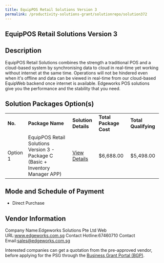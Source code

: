 ```yaml
---
title: EquipPOS Retail Solutions Version 3
permalink: /productivity-solutions-grant/solutionrepo/solution372
---
```


## EquipPOS Retail Solutions Version 3

## Description

EquipPOS Retail Solutions combines the strength a traditional POS and a cloud-based system by synchronising data to cloud in real-time yet working without internet at the same time. Operations will not be hindered even when it's offline and  data can be viewed in real-time from our cloud-based EquipWeb backend once internet is available. Edgeworks POS solutions give you the performance and the stability that you need.

## Solution Packages Option(s)

<table>
<tr>
<td><b>No.</b></td>
<td><b>Package Name</b></td>
<td><b>Solution Details</b></td>
<td><b>Total Package Cost</b></td>
<td><b>Total Qualifying</b></td>
</tr>
<tr>
<td>Option 1</td>
<td>EquipPOS Retail Solutions Version 3 - Package C (Basic + Inventory Manager APP)</td>
<td><a href='https://www.gobusiness.gov.sg/images/psg/Desensitised_Edgework_Annex_3_CR_wef_25_Nov_2021_Part_3.pdf'>View Details</a></td>
<td>$6,688.00</td>
<td>$5,498.00</td>
</tr>
</table>

## Mode and Schedule of Payment

 - Direct Purchase

## Vendor Information

 Company Name:Edgeworks Solutions Pte Ltd 
Web URL:www.edgeworks.com.sg 
Contact Hotline:67460710 
Contact Email:sales@edgeworks.com.sg 


Interested companies can get a quotation from the pre-approved vendor, before applying for the PSG through the <a href='https://www.businessgrants.gov.sg/'>Business Grant Portal (BGP)</a>.

<script src="/jquery/resize-tables.js"></script>
